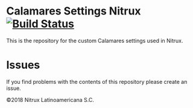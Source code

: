 # Calamares Settings Nitrux [![Build Status](https://travis-ci.org/nomad-desktop/calamares-settings-nxos.svg?branch=master)](https://travis-ci.org/Nitrux/calamares-settings-nxos)

This is the repository for the custom Calamares settings used in Nitrux.

# Issues
If you find problems with the contents of this repository please create an issue.

©2018 Nitrux Latinoamericana S.C.
